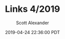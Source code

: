 ---
layout: podcast
title: "Links 4/2019"
author: Scott Alexander
description: https://slatestarcodex.com/2019/04/24/links-4-19/
date: 2019-04-24 22:36:00 PDT
length: 3197952
duration: 799
guid: links-4-19
---